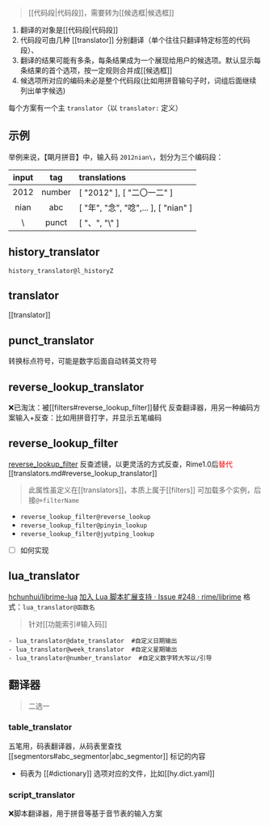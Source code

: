 > [[代码段|代码段]]，需要转为[[候选框|候选框]]

1. 翻译的对象是[[代码段|代码段]]
2. 代码段可由几种 [[translator]] 分别翻译（单个往往只翻译特定标签的代码段）、
3. 翻译的结果可能有多条，每条结果成为一个展现给用户的候选项。默认显示每条结果的首个选项，按一定规则合并成[[候选框]]
4. 候选项所对应的编码未必是整个代码段(比如用拼音输句子时，词组后面继续列出单字候选)

每个方案有一个主 `translator`（以 `translator:` 定义）

## 示例
举例来说，【朙月拼音】中，输入码 `2012nian\`，划分为三个编码段：

| input |  tag   | translations                         |
|:-----:|:------:|:------------------------------------ |
| 2012  | number | [ "2012" ], [ "二〇一二" ]           |
| nian  |  abc   | [ "年", "念", "唸",... ], [ "nian" ] |
|   \   | punct  | [ "、", "\\" ]                       |

## history_translator
`history_translator@l_historyZ`

## translator
[[translator]]

## punct_translator
转换标点符号，可能是数字后面自动转英文符号

## reverse_lookup_translator
❌已淘汰：被[[filters#reverse_lookup_filter]]替代
反查翻译器，用另一种编码方案输入+反查：比如用拼音打字，并显示五笔编码
## reverse_lookup_filter
[reverse_lookup_filter](https://github.com/LEOYoon-Tsaw/Rime_collections/blob/master/Rime_description.md#四reverse_lookup_filter)
反查滤镜，以更灵活的方式反查，Rime1.0后<font color=red>替代</font>[[translators.md#reverse_lookup_translator]]
> 此属性虽定义在[[translators]]，本质上属于[[filters]]
可加载多个实例，后接`@+filterName`
- `reverse_lookup_filter@reverse_lookup`
- `reverse_lookup_filter@pinyin_lookup`
- `reverse_lookup_filter@jyutping_lookup`

- [ ] 如何实现

## lua_translator
[hchunhui/librime-lua](https://github.com/hchunhui/librime-lua/issues)
[加入 Lua 脚本扩展支持 · Issue #248 · rime/librime](https://github.com/rime/librime/issues/248)
格式：`lua_translator@函数名`
> 针对[[功能索引#输入码]]
```
- lua_translator@date_translator  #自定义日期输出
- lua_translator@week_translator  #自定义星期输出
- lua_translator@number_translator  #自定义数字转大写以/引导
```

## 翻译器
> 二选一
### table_translator
五笔用，码表翻译器，从码表里查找[[segmentors#abc_segmentor|abc_segmentor]] 标记的内容
- 码表为 [[#dictionary]] 选项对应的文件，比如[[hy.dict.yaml]]

### script_translator
❌脚本翻译器，用于拼音等基于音节表的输入方案

